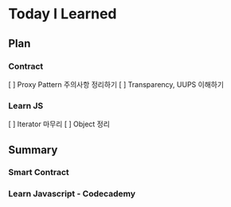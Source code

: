 # Today I Learned

## Plan
### Contract
[ ] Proxy Pattern 주의사항 정리하기
[ ] Transparency, UUPS 이해하기

### Learn JS

[ ] Iterator 마무리
[ ] Object 정리

## Summary

### Smart Contract

### Learn Javascript - Codecademy